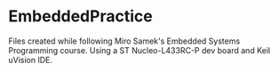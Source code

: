 # EmbeddedPractice
Files created while following Miro Samek's Embedded Systems Programming course. Using a ST Nucleo-L433RC-P dev board and Keil uVision IDE.
